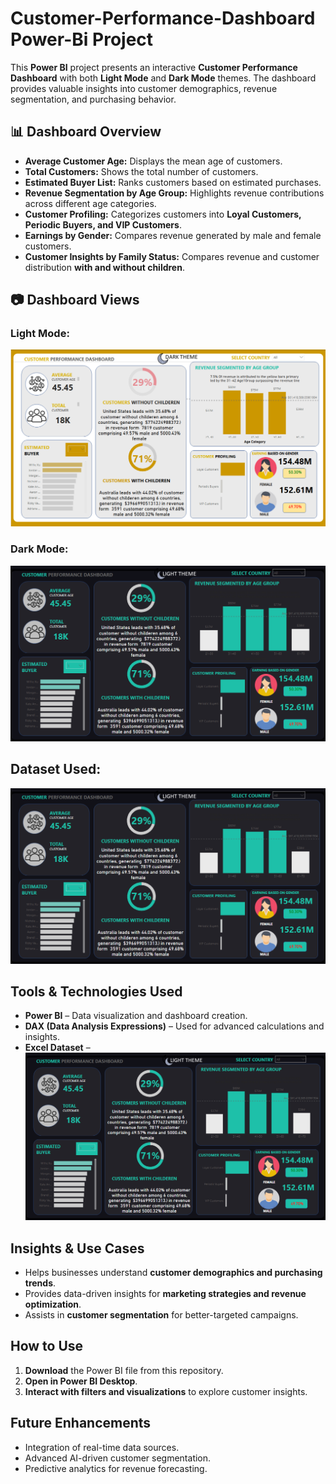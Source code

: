 # Customer-Performance-Dashboard Power-Bi Project

This **Power BI** project presents an interactive **Customer Performance Dashboard** with both **Light Mode** and **Dark Mode** themes. The dashboard provides valuable insights into customer demographics, revenue segmentation, and purchasing behavior.

## 📊 Dashboard Overview

- **Average Customer Age:** Displays the mean age of customers.
- **Total Customers:** Shows the total number of customers.
- **Estimated Buyer List:** Ranks customers based on estimated purchases.
- **Revenue Segmentation by Age Group:** Highlights revenue contributions across different age categories.
- **Customer Profiling:** Categorizes customers into **Loyal Customers, Periodic Buyers, and VIP Customers**.
- **Earnings by Gender:** Compares revenue generated by male and female customers.
- **Customer Insights by Family Status:** Compares revenue and customer distribution **with and without children**.

## 📷 Dashboard Views

### Light Mode:
![Light Mode](LIGHTMOOD.PNG)

### Dark Mode:
![Dark Mode](DARKMOOD.PNG)

## Dataset Used:
![Dataset](DARKMOOD.PNG)


##  Tools & Technologies Used
- **Power BI** – Data visualization and dashboard creation.
- **DAX (Data Analysis Expressions)** – Used for advanced calculations and insights.
- **Excel Dataset** – ![Dataset](DARKMOOD.PNG)

##  Insights & Use Cases
- Helps businesses understand **customer demographics and purchasing trends**.
- Provides data-driven insights for **marketing strategies and revenue optimization**.
- Assists in **customer segmentation** for better-targeted campaigns.

##  How to Use
1. **Download** the Power BI file from this repository.
2. **Open in Power BI Desktop**.
3. **Interact with filters and visualizations** to explore customer insights.

##  Future Enhancements
- Integration of real-time data sources.
- Advanced AI-driven customer segmentation.
- Predictive analytics for revenue forecasting.

